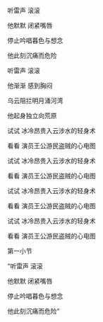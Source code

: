 



听雷声 滚滚

他默默 闭紧嘴唇

停止吟唱暮色与想念

他此刻沉痛而危险

听雷声 滚滚

他渐渐 感到胸闷

乌云阻拦明月涌河湾

他起身独立向荒原

试试 冰冷昂贵入云涉水的轻身术

看看 演员王公游民盗贼的心电图

试试 冰冷昂贵入云涉水的轻身术

看看 演员王公游民盗贼的心电图

试试 冰冷昂贵入云涉水的轻身术

看看 演员王公游民盗贼的心电图

试试 冰冷昂贵入云涉水的轻身术

看看 演员王公游民盗贼的心电图

第一小节

“听雷声 滚滚

他默默 闭紧嘴唇

停止吟唱暮色与想念

他此刻沉痛而危险”




